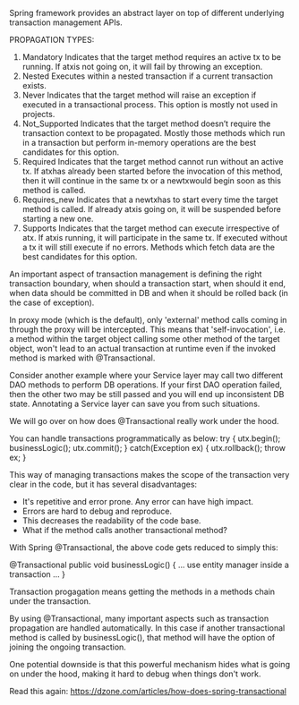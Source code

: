 Spring framework provides an abstract layer on top of different underlying transaction management APIs.

PROPAGATION TYPES:
1. Mandatory
Indicates that the target method requires an active tx to be running. If atxis not going on, it will fail by throwing an exception.
2. Nested
Executes within a nested transaction if a current transaction exists.
3. Never
Indicates that the target method will raise an exception if executed in a transactional process.
This option is mostly not used in projects.
4. Not_Supported
Indicates that the target method doesn’t require the transaction context to be propagated.
Mostly those methods which run in a transaction but perform in-memory operations are the best candidates for this option.
5. Required
Indicates that the target method cannot run without an active tx. If atxhas already been started before the invocation of this method, then it will continue in the same tx or a newtxwould begin soon as this method is called. 
6. Requires_new
Indicates that a newtxhas to start every time the target method is called. If already atxis going on, it will be suspended before starting a new one.
7. Supports
Indicates that the target method can execute irrespective of atx. If atxis running, it will participate in the same tx. If executed without a tx it will still execute if no errors.
Methods which fetch data are the best candidates for this option.

An important aspect of transaction management is defining the right transaction boundary, when should a transaction start, when should it end, when data should be committed in DB and when it should be rolled back (in the case of exception).

In proxy mode (which is the default), only 'external' method calls coming in through the proxy will be intercepted. This means that 'self-invocation', i.e. a method within the target object calling some other method of the target object, won't lead to an actual transaction at runtime even if the invoked method is marked with @Transactional.

Consider another example where your Service layer may call two different DAO methods to perform DB operations. If your first DAO operation failed, then the other two may be still passed and you will end up inconsistent DB state. Annotating a Service layer can save you from such situations.

We will go over on how does @Transactional really work under the hood. 

You can handle transactions programmatically as below:
try { 
    utx.begin(); 
    businessLogic();
    utx.commit(); 
} catch(Exception ex) { 
    utx.rollback(); 
    throw ex; 
} 

This way of managing transactions makes the scope of the transaction very clear in the code, but it has several disadvantages:
* It's repetitive and error prone. Any error can have high impact.
* Errors are hard to debug and reproduce.
* This decreases the readability of the code base.
* What if the method calls another transactional method?

With Spring @Transactional, the above code gets reduced to simply this:

@Transactional
public void businessLogic() {
... use entity manager inside a transaction ...
}

Transaction progagation means getting the methods in a methods chain under the transaction.

By using @Transactional, many important aspects such as transaction propagation are handled automatically. In this case if another transactional method is called by businessLogic(), that method will have the option of joining the ongoing transaction.

One potential downside is that this powerful mechanism hides what is going on under the hood, making it hard to debug when things don't work.

Read this again: https://dzone.com/articles/how-does-spring-transactional

